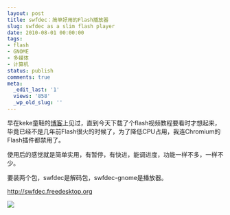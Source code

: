 ```yaml
---
layout: post
title: swfdec：简单好用的Flash播放器
slug: swfdec as a slim flash player
date: 2010-08-01 00:00:00
tags:
- flash
- GNOME
- 多媒体
- 计算机
status: publish
comments: true
meta:
  _edit_last: '1'
  views: '858'
  _wp_old_slug: ''
---
```

早在keke童鞋的<a href="http://www.imkeke.net/linux/flash-player-swfdec.html">博客</a>上见过，直到今天下载了个flash视频教程要看时才想起来，毕竟已经不是几年前Flash很火的时候了，为了降低CPU占用，我连Chromium的Flash插件都禁用了。

使用后的感觉就是简单实用，有暂停，有快进，能调进度，功能一样不多，一样不少。

要装两个包，swfdec是解码包，swfdec-gnome是播放器。

<a href="http://swfdec.freedesktop.org">http://swfdec.freedesktop.org</a>

<a href="http://picasaweb.google.com/lh/photo/pBEyuoK_FQwurdii1Oekdg?feat=embedwebsite"><img src="http://lh6.ggpht.com/_ceUJ_lBTHzc/TFWQ5SwzQnI/AAAAAAAABcc/IFg7kX6pXD4/s400/2010-08-01.23%3A17%3A32.%E6%88%AA%E5%8F%96%E9%80%89%E5%8C%BA.01.png" /></a>
